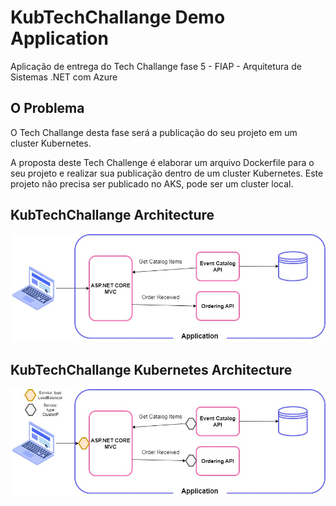 # KubTechChallange Demo Application

Aplicação de entrega do Tech Challange fase 5 - FIAP - Arquitetura de Sistemas .NET com Azure

## O Problema
O Tech Challange desta fase será a publicação do seu projeto em um cluster Kubernetes.

A proposta deste Tech Challenge é elaborar um arquivo Dockerfile para o seu projeto e realizar sua publicação dentro de um cluster Kubernetes. Este projeto não precisa ser publicado no AKS, pode ser um cluster local. 


## KubTechChallange Architecture
![architectural diagram](images/Arch_1.jpg)

## KubTechChallange Kubernetes Architecture
![architectural diagram](images/Arch_2.jpg)




